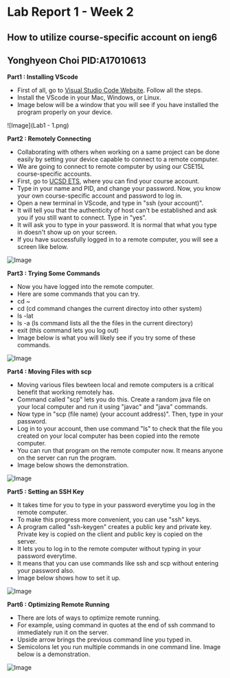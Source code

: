 # Lab Report 1 - Week 2 
## How to utilize course-specific account on ieng6
## Yonghyeon Choi PID:A17010613

**Part1 : Installing VScode**
- First of all, go to [Visual Studio Code Website](https://code.visualstudio.com/). Follow all the steps.
- Install the VScode in your Mac, Windows, or Linux. 
- Image below will be a window that you will see if you have installed the program properly on your device. 

![Image](Lab1 - 1.png)

**Part2 : Remotely Connecting**
- Collaborating with others when working on a same project can be done easily by setting your device capable to connect to a remote computer. 
- We are going to connect to remote computer by using our CSE15L course-specific accounts. 
- First, go to [UCSD ETS](https://sdacs.ucsd.edu/~icc/index.php), where you can find your course account.
- Type in your name and PID, and change your password. Now, you know your own course-specific account and password to log in.
- Open a new terminal in VScode, and type in "ssh (your account)". 
- It will tell you that the authenticity of host can't be established and ask you if you still want to connect. Type in "yes".
- It will ask you to type in your password. It is normal that what you type in doesn't show up on your screen. 
- If you have successfully logged in to a remote computer, you will see a screen like below.

![Image](url)

**Part3 : Trying Some Commands**
- Now you have logged into the remote computer.
- Here are some commands that you can try. 
- cd ~ 
- cd (cd command changes the current directoy into other system)
- ls -lat 
- ls -a (ls command lists all the the files in the current directory) 
- exit (this command lets you log out)
- Image below is what you will likely see if you try some of these commands. 

![Image](url)

**Part4 : Moving Files with scp**
- Moving various files bewteen local and remote computers is a critical benefit that working remotely has.
- Command called "scp" lets you do this. Create a random java file on your local computer and run it using "javac" and "java" commands. 
- Now type in "scp (file name) (your account address)". Then, type in your password. 
- Log in to your account, then use command "ls" to check that the file you created on your local computer has been copied into the remote computer.
- You can run that program on the remote computer now. It means anyone on the server can run the program.
- Image below shows the demonstration.

![Image](url)

**Part5 : Setting an SSH Key**
- It takes time for you to type in your password everytime you log in the remote computer.
- To make this progress more convenient, you can use "ssh" keys. 
- A program called "ssh-keygen" creates a public key and private key. Private key is copied on the client and public key is copied on the server. 
- It lets you to log in to the remote computer without typing in your password everytime. 
- It means that you can use commands like ssh and scp without entering your password also.
- Image below shows how to set it up.

![Image](url)

**Part6 : Optimizing Remote Running**
- There are lots of ways to optimize remote running.
- For example, using command in quotes at the end of ssh command to immediately run it on the server.
- Upside arrow brings the previous command line you typed in. 
- Semicolons let you run multiple commands in one command line. Image below is a demonstration. 

![Image](url)
